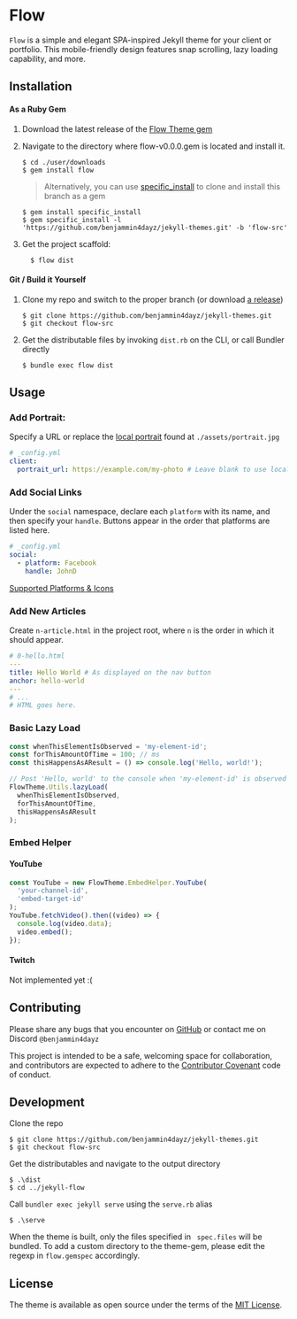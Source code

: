 # Flow

`Flow` is a simple and elegant SPA-inspired Jekyll theme for your client or portfolio. This mobile-friendly design features snap scrolling, lazy loading capability, and more.

## Installation

#### As a Ruby Gem

1.  Download the latest release of the [Flow Theme gem](https://github.com/benjammin4dayz/jekyll-themes/tags)

2.  Navigate to the directory where flow-v0.0.0.gem is located and install it.

        $ cd ./user/downloads
        $ gem install flow

    > Alternatively, you can use [specific_install](https://rubygems.org/gems/specific_install) to clone and install this branch as a gem

        $ gem install specific_install
        $ gem specific_install -l 'https://github.com/benjammin4dayz/jekyll-themes.git' -b 'flow-src'

3.  Get the project scaffold:

          $ flow dist

#### Git / Build it Yourself

1.  Clone my repo and switch to the proper branch (or download [a release](https://github.com/benjammin4dayz/jekyll-themes/tags))

        $ git clone https://github.com/benjammin4dayz/jekyll-themes.git
        $ git checkout flow-src

2.  Get the distributable files by invoking `dist.rb` on the CLI, or call Bundler directly

        $ bundle exec flow dist

## Usage

### Add Portrait:

Specify a URL or replace the [local portrait](./assets/portrait.jpg) found at `./assets/portrait.jpg`

```yaml
# _config.yml
client:
  portrait_url: https://example.com/my-photo # Leave blank to use local portrait
```

### Add Social Links

Under the `social` namespace, declare each `platform` with its name, and then specify your `handle`. Buttons appear in the order that platforms are listed here.

```yaml
# _config.yml
social:
  - platform: Facebook
    handle: JohnD
```

[Supported Platforms & Icons](./_data/social_icons.yml)

### Add New Articles

Create `n-article.html` in the project root, where `n` is the order in which it should appear.

```yaml
# 0-hello.html
---
title: Hello World # As displayed on the nav button
anchor: hello-world
---
# ...
# HTML goes here.
```

### Basic Lazy Load

```js
const whenThisElementIsObserved = 'my-element-id';
const forThisAmountOfTime = 100; // ms
const thisHappensAsAResult = () => console.log('Hello, world!');

// Post 'Hello, world' to the console when 'my-element-id' is observed for 100ms
FlowTheme.Utils.lazyLoad(
  whenThisElementIsObserved,
  forThisAmountOfTime,
  thisHappensAsAResult
);
```

### Embed Helper

#### YouTube

```js
const YouTube = new FlowTheme.EmbedHelper.YouTube(
  'your-channel-id',
  'embed-target-id'
);
YouTube.fetchVideo().then((video) => {
  console.log(video.data);
  video.embed();
});
```

#### Twitch

Not implemented yet :(

## Contributing

Please share any bugs that you encounter on [GitHub](https://github.com/benjammin4dayz/jekyll-themes) or contact me on Discord `@benjammin4dayz`

This project is intended to be a safe, welcoming space for collaboration, and contributors are expected to adhere to the [Contributor Covenant](https://www.contributor-covenant.org/) code of conduct.

## Development

Clone the repo

    $ git clone https://github.com/benjammin4dayz/jekyll-themes.git
    $ git checkout flow-src

Get the distributables and navigate to the output directory

    $ .\dist
    $ cd ../jekyll-flow

Call `bundler exec jekyll serve` using the `serve.rb` alias

    $ .\serve

When the theme is built, only the files specified in ` spec.files` will be bundled.
To add a custom directory to the theme-gem, please edit the regexp in `flow.gemspec` accordingly.

## License

The theme is available as open source under the terms of the [MIT License](https://opensource.org/licenses/MIT).
